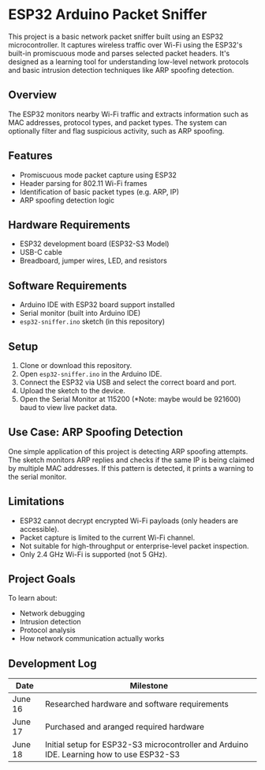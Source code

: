 # ESP32 Arduino Packet Sniffer

This project is a basic network packet sniffer built using an ESP32 microcontroller. It captures wireless traffic over Wi-Fi using the ESP32's built-in promiscuous mode and parses selected packet headers. It's designed as a learning tool for understanding low-level network protocols and basic intrusion detection techniques like ARP spoofing detection.

## Overview

The ESP32 monitors nearby Wi-Fi traffic and extracts information such as MAC addresses, protocol types, and packet types. The system can optionally filter and flag suspicious activity, such as ARP spoofing.

## Features

- Promiscuous mode packet capture using ESP32
- Header parsing for 802.11 Wi-Fi frames
- Identification of basic packet types (e.g. ARP, IP)
- ARP spoofing detection logic

## Hardware Requirements

- ESP32 development board (ESP32-S3 Model)
- USB-C cable
- Breadboard, jumper wires, LED, and resistors

## Software Requirements

- Arduino IDE with ESP32 board support installed
- Serial monitor (built into Arduino IDE)
- `esp32-sniffer.ino` sketch (in this repository)

## Setup

1. Clone or download this repository.
2. Open `esp32-sniffer.ino` in the Arduino IDE.
3. Connect the ESP32 via USB and select the correct board and port.
4. Upload the sketch to the device.
5. Open the Serial Monitor at 115200 (*Note: maybe would be 921600) baud to view live packet data.

## Use Case: ARP Spoofing Detection

One simple application of this project is detecting ARP spoofing attempts. The sketch monitors ARP replies and checks if the same IP is being claimed by multiple MAC addresses. If this pattern is detected, it prints a warning to the serial monitor.

## Limitations

- ESP32 cannot decrypt encrypted Wi-Fi payloads (only headers are accessible).
- Packet capture is limited to the current Wi-Fi channel.
- Not suitable for high-throughput or enterprise-level packet inspection.
- Only 2.4 GHz Wi-Fi is supported (not 5 GHz).

## Project Goals

To learn about:
- Network debugging
- Intrusion detection
- Protocol analysis
- How network communication actually works


## Development Log

| Date       | Milestone                                      |
|------------|------------------------------------------------|
| June 16    | Researched hardware and software requirements |
| June 17    | Purchased and aranged required hardware |
| June 18    | Initial setup for ESP32-S3 microcontroller and Arduino IDE. Learning how to use ESP32-S3 |
